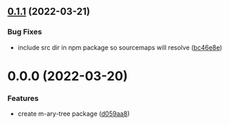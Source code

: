 ## [0.1.1](https://github.com/jsakas/m-ary-tree/compare/v0.1.0...v0.1.1) (2022-03-21)


### Bug Fixes

* include src dir in npm package so sourcemaps will resolve ([bc46e8e](https://github.com/jsakas/m-ary-tree/commit/bc46e8ede165eda8a1002500fb3abedaee3428c0))



# 0.0.0 (2022-03-20)


### Features

* create m-ary-tree package ([d059aa8](https://github.com/jsakas/m-ary-tree/commit/d059aa84cdec68a3e07bcbca87185345dc5958b3))



